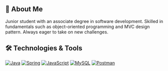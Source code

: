 ## 👋  About Me
Junior student with an associate degree in software development. Skilled in fundamentals such as object-oriented programming and MVC design pattern. Always eager to take on new challenges.

## 🛠️ Technologies & Tools
[![Java](https://img.shields.io/badge/Java-ED8B00?style=for-the-badge&logo=java&logoColor=white)](https://www.java.com) [![Spring](https://img.shields.io/badge/Spring-6DB33F?style=for-the-badge&logo=spring&logoColor=white)](https://spring.io) [![JavaScript](https://img.shields.io/badge/JavaScript-F7DF1E?style=for-the-badge&logo=javascript&logoColor=black)](https://www.javascript.com) [![MySQL](https://img.shields.io/badge/MySQL-4479A1?style=for-the-badge&logo=mysql&logoColor=white)](https://www.mysql.com) [![Postman](https://img.shields.io/badge/Postman-FF6C37?style=for-the-badge&logo=postman&logoColor=white)](https://www.postman.com)
